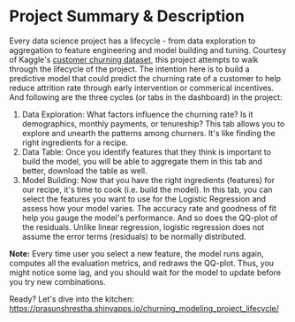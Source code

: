 # Project Summary & Description

Every data science project has a lifecycle - from data exploration to aggregation to feature engineering and model building and tuning. Courtesy of Kaggle's [customer churning dataset](https://www.kaggle.com/blastchar/telco-customer-churn), this project attempts to walk through the lifecycle of the project. The intention here is to build a predictive model that could predict the churning rate of a customer to help reduce attrition rate through early intervention or commerical incentives. And following are the three cycles (or tabs in the dashboard) in the project:

1. Data Exploration: What factors influence the churning rate? Is it demographics, monthly payments, or tenureship? This tab allows you to explore and unearth the patterns among churners. It's like finding the right ingredients for a recipe.
2. Data Table: Once you identify features that they think is important to build the model, you will be able to aggregate them in this tab and better, download the table as well.
3. Model Building: Now that you have the right ingredients (features) for our recipe, it's time to cook (i.e. build the model). In this tab, you can select the features you want to use for the Logistic Regression and assess how your model varies. The accuracy rate and goodness of fit help you gauge the model's performance. And so does the QQ-plot of the residuals. Unlike linear regression, logistic regression does not assume the error terms (residuals) to be normally distributed.

**Note:** Every time user you select a new feature, the model runs again, computes all the evaluation metrics, and redraws the QQ-plot. Thus, you might notice some lag, and you should wait for the model to update before you try new combinations.

Ready? Let's dive into the kitchen:
https://prasunshrestha.shinyapps.io/churning_modeling_project_lifecycle/
